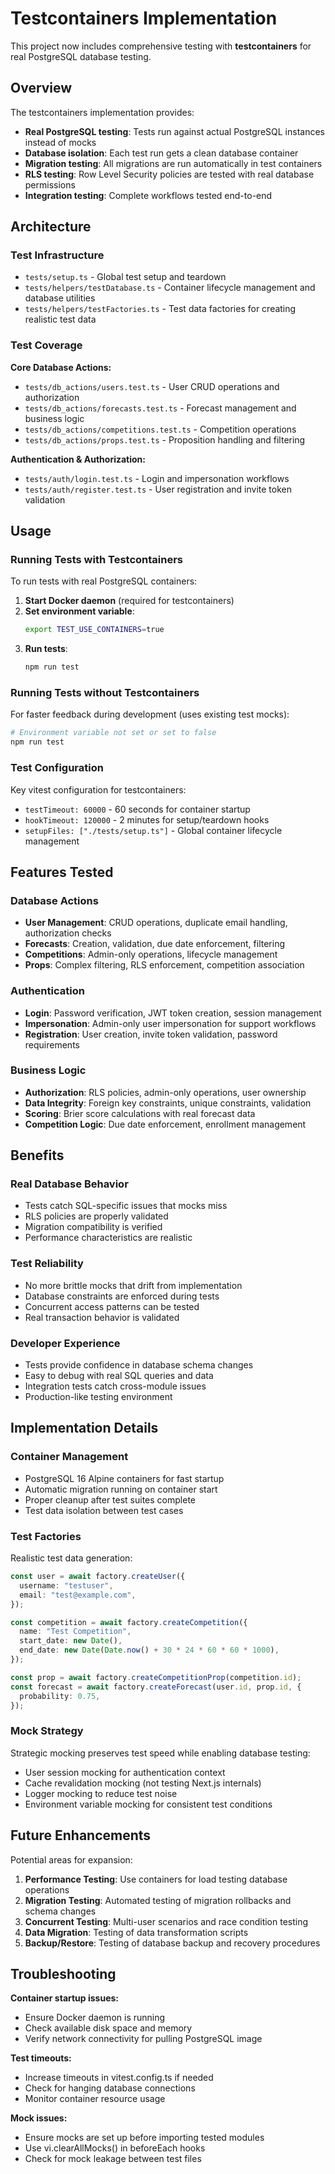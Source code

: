 # Testcontainers Implementation

This project now includes comprehensive testing with **testcontainers** for real PostgreSQL database testing.

## Overview

The testcontainers implementation provides:

- **Real PostgreSQL testing**: Tests run against actual PostgreSQL instances instead of mocks
- **Database isolation**: Each test run gets a clean database container
- **Migration testing**: All migrations are run automatically in test containers
- **RLS testing**: Row Level Security policies are tested with real database permissions
- **Integration testing**: Complete workflows tested end-to-end

## Architecture

### Test Infrastructure

- `tests/setup.ts` - Global test setup and teardown
- `tests/helpers/testDatabase.ts` - Container lifecycle management and database utilities
- `tests/helpers/testFactories.ts` - Test data factories for creating realistic test data

### Test Coverage

**Core Database Actions:**

- `tests/db_actions/users.test.ts` - User CRUD operations and authorization
- `tests/db_actions/forecasts.test.ts` - Forecast management and business logic
- `tests/db_actions/competitions.test.ts` - Competition operations
- `tests/db_actions/props.test.ts` - Proposition handling and filtering

**Authentication & Authorization:**

- `tests/auth/login.test.ts` - Login and impersonation workflows
- `tests/auth/register.test.ts` - User registration and invite token validation

## Usage

### Running Tests with Testcontainers

To run tests with real PostgreSQL containers:

1. **Start Docker daemon** (required for testcontainers)
2. **Set environment variable**:
   ```bash
   export TEST_USE_CONTAINERS=true
   ```
3. **Run tests**:
   ```bash
   npm run test
   ```

### Running Tests without Testcontainers

For faster feedback during development (uses existing test mocks):

```bash
# Environment variable not set or set to false
npm run test
```

### Test Configuration

Key vitest configuration for testcontainers:

- `testTimeout: 60000` - 60 seconds for container startup
- `hookTimeout: 120000` - 2 minutes for setup/teardown hooks
- `setupFiles: ["./tests/setup.ts"]` - Global container lifecycle management

## Features Tested

### Database Actions

- **User Management**: CRUD operations, duplicate email handling, authorization checks
- **Forecasts**: Creation, validation, due date enforcement, filtering
- **Competitions**: Admin-only operations, lifecycle management
- **Props**: Complex filtering, RLS enforcement, competition association

### Authentication

- **Login**: Password verification, JWT token creation, session management
- **Impersonation**: Admin-only user impersonation for support workflows
- **Registration**: User creation, invite token validation, password requirements

### Business Logic

- **Authorization**: RLS policies, admin-only operations, user ownership
- **Data Integrity**: Foreign key constraints, unique constraints, validation
- **Scoring**: Brier score calculations with real forecast data
- **Competition Logic**: Due date enforcement, enrollment management

## Benefits

### Real Database Behavior

- Tests catch SQL-specific issues that mocks miss
- RLS policies are properly validated
- Migration compatibility is verified
- Performance characteristics are realistic

### Test Reliability

- No more brittle mocks that drift from implementation
- Database constraints are enforced during tests
- Concurrent access patterns can be tested
- Real transaction behavior is validated

### Developer Experience

- Tests provide confidence in database schema changes
- Easy to debug with real SQL queries and data
- Integration tests catch cross-module issues
- Production-like testing environment

## Implementation Details

### Container Management

- PostgreSQL 16 Alpine containers for fast startup
- Automatic migration running on container start
- Proper cleanup after test suites complete
- Test data isolation between test cases

### Test Factories

Realistic test data generation:

```typescript
const user = await factory.createUser({
  username: "testuser",
  email: "test@example.com",
});

const competition = await factory.createCompetition({
  name: "Test Competition",
  start_date: new Date(),
  end_date: new Date(Date.now() + 30 * 24 * 60 * 60 * 1000),
});

const prop = await factory.createCompetitionProp(competition.id);
const forecast = await factory.createForecast(user.id, prop.id, {
  probability: 0.75,
});
```

### Mock Strategy

Strategic mocking preserves test speed while enabling database testing:

- User session mocking for authentication context
- Cache revalidation mocking (not testing Next.js internals)
- Logger mocking to reduce test noise
- Environment variable mocking for consistent test conditions

## Future Enhancements

Potential areas for expansion:

1. **Performance Testing**: Use containers for load testing database operations
2. **Migration Testing**: Automated testing of migration rollbacks and schema changes
3. **Concurrent Testing**: Multi-user scenarios and race condition testing
4. **Data Migration**: Testing of data transformation scripts
5. **Backup/Restore**: Testing of database backup and recovery procedures

## Troubleshooting

**Container startup issues:**

- Ensure Docker daemon is running
- Check available disk space and memory
- Verify network connectivity for pulling PostgreSQL image

**Test timeouts:**

- Increase timeouts in vitest.config.ts if needed
- Check for hanging database connections
- Monitor container resource usage

**Mock issues:**

- Ensure mocks are set up before importing tested modules
- Use vi.clearAllMocks() in beforeEach hooks
- Check for mock leakage between test files
